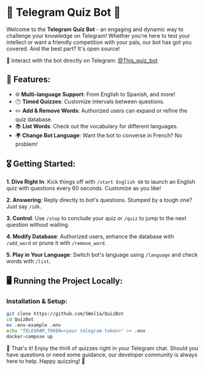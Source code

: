 # 🎉 Telegram Quiz Bot 🎉

Welcome to the **Telegram Quiz Bot** - an engaging and dynamic way to challenge your knowledge on Telegram! Whether you're here to test your intellect or want a friendly competition with your pals, our bot has got you covered. And the best part? It's open source!

🔗 Interact with the bot directly on Telegram: [@This_quiz_bot](https://t.me/This_quiz_bot)

## 🚀 Features:

- 🌐 **Multi-language Support**: From English to Spanish, and more!
- 🕐 **Timed Quizzes**: Customize intervals between questions.
- ✏️ **Add & Remove Words**: Authorized users can expand or refine the quiz database.
- 📚 **List Words**: Check out the vocabulary for different languages.
- 🌍 **Change Bot Language**: Want the bot to converse in French? No problem!

## 🎖 Getting Started:

**1. Dive Right In**:
Kick things off with `/start English 60` to launch an English quiz with questions every 60 seconds. Customize as you like!

**2. Answering**: 
Reply directly to bot's questions. Stumped by a tough one? Just say `/idk`.

**3. Control**:
Use `/stop` to conclude your quiz or `/quiz` to jump to the next question without waiting.

**4. Modify Database**:
Authorized users, enhance the database with `/add_word` or prune it with `/remove_word`.

**5. Play in Your Language**:
Switch bot's language using `/language` and check words with `/list`.

## 🖥️ Running the Project Locally:

### Installation & Setup:

```bash
git clone https://github.com/SWel1a/QuizBot
cd QuizBot
mv .env-example .env
echo "TELEGRAM_TOKEN=<your telegram token>" >> .env
docker-compose up
```

🎈 That's it! Enjoy the thrill of quizzes right in your Telegram chat. Should you have questions or need some guidance, our developer community is always here to help. Happy quizzing! 🎈
